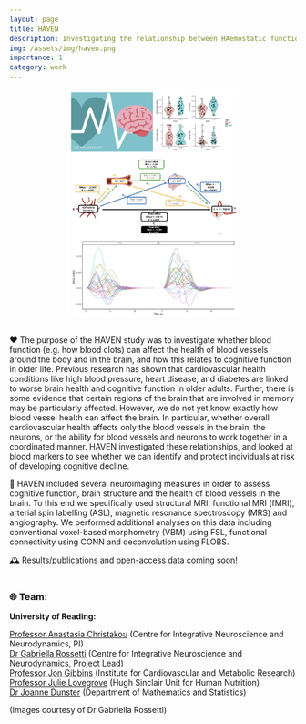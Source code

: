 ```yaml
---
layout: page
title: HAVEN
description: Investigating the relationship between HAemostatic function, VEssel health and Neurocognitive Health
img: /assets/img/haven.png
importance: 1
category: work
---
```


<div style="display: flex; justify-content: center; align-items: center;">
  <img src='/assets/img/haven.png' alt='HAVEN diagram' width='300' height='400'>
</div>
<br>


❤️ The purpose of the HAVEN study was to investigate whether blood function (e.g. how blood clots) can affect the health of blood vessels around the body and in the brain, and how this relates to cognitive function in older life. Previous research has shown that cardiovascular health conditions like high blood pressure, heart disease, and diabetes are linked to worse brain health and cognitive function in older adults. Further, there is some evidence that certain regions of the brain that are involved in memory may be particularly affected. However, we do not yet know exactly how blood vessel health can affect the brain. In particular, whether overall cardiovascular health affects only the blood vessels in the brain, the neurons, or the ability for blood vessels and neurons to work together in a coordinated manner. HAVEN investigated these relationships, and looked at blood markers to see whether we can identify and protect individuals at risk of developing cognitive decline.

🧠 HAVEN included several neuroimaging measures in order to assess cognitive function, brain structure and the health of blood vessels in the brain. To this end we specifically used structural MRI, functional MRI (fMRI), arterial spin labelling (ASL), magnetic resonance spectroscopy (MRS) and angiography. We performed additional analyses on this data including conventional voxel-based morphometry (VBM) using FSL, functional connectivity using CONN and deconvolution using FLOBS.

🕰️ Results/publications and open-access data coming soon!
<br>
<br>
### 🌐 Team: 
  
  
**University of Reading:**

[Professor Anastasia Christakou](https://anastasia.christakou.org/) (Centre for Integrative Neuroscience and Neurodynamics, PI)  
[Dr Gabriella Rossetti](https://research.reading.ac.uk/cinn/gabs-rossetti/) (Centre for Integrative Neuroscience and Neurodynamics, Project Lead)  
[Professor Jon Gibbins](https://www.reading.ac.uk/biomedical-sciences/staff/jon-gibbins) (Institute for Cardiovascular and Metabolic Research)  
[Professor Julie Lovegrove](https://www.reading.ac.uk/food/our-staff/julie-lovegrove) (Hugh Sinclair Unit for Human Nutrition)  
[Dr Joanne Dunster](https://www.reading.ac.uk/maths-and-stats/staff/joanne-dunster) (Department of Mathematics and Statistics)  
  
(Images courtesy of Dr Gabriella Rossetti)